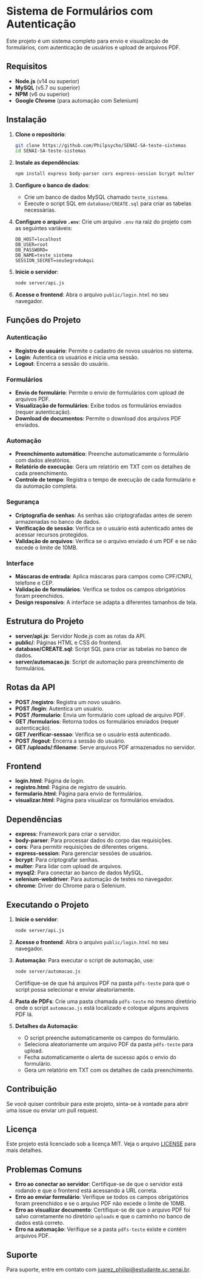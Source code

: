 # Sistema de Formulários com Autenticação

Este projeto é um sistema completo para envio e visualização de formulários, com autenticação de usuários e upload de arquivos PDF.

## Requisitos

- **Node.js** (v14 ou superior)
- **MySQL** (v5.7 ou superior)
- **NPM** (v6 ou superior)
- **Google Chrome** (para automação com Selenium)

## Instalação

1. **Clone o repositório**:
   ```bash
   git clone https://github.com/Philpsycho/SENAI-SA-teste-sistemas
   cd SENAI-SA-teste-sistemas
   ```

2. **Instale as dependências**:
   ```bash
   npm install express body-parser cors express-session bcrypt multer mysql2 selenium-webdriver chrome
   ```

3. **Configure o banco de dados**:
   - Crie um banco de dados MySQL chamado `teste_sistema`.
   - Execute o script SQL em `database/CREATE.sql` para criar as tabelas necessárias.

4. **Configure o arquivo `.env`**:
   Crie um arquivo `.env` na raiz do projeto com as seguintes variáveis:
   ```env
   DB_HOST=localhost
   DB_USER=root
   DB_PASSWORD=
   DB_NAME=teste_sistema
   SESSION_SECRET=seuSegredoAqui
   ```

5. **Inicie o servidor**:
   ```bash
   node server/api.js
   ```

6. **Acesse o frontend**:
   Abra o arquivo `public/login.html` no seu navegador.

## Funções do Projeto

### Autenticação
- **Registro de usuário**: Permite o cadastro de novos usuários no sistema.
- **Login**: Autentica os usuários e inicia uma sessão.
- **Logout**: Encerra a sessão do usuário.

### Formulários
- **Envio de formulário**: Permite o envio de formulários com upload de arquivos PDF.
- **Visualização de formulários**: Exibe todos os formulários enviados (requer autenticação).
- **Download de documentos**: Permite o download dos arquivos PDF enviados.

### Automação
- **Preenchimento automático**: Preenche automaticamente o formulário com dados aleatórios.
- **Relatório de execução**: Gera um relatório em TXT com os detalhes de cada preenchimento.
- **Controle de tempo**: Registra o tempo de execução de cada formulário e da automação completa.

### Segurança
- **Criptografia de senhas**: As senhas são criptografadas antes de serem armazenadas no banco de dados.
- **Verificação de sessão**: Verifica se o usuário está autenticado antes de acessar recursos protegidos.
- **Validação de arquivos**: Verifica se o arquivo enviado é um PDF e se não excede o limite de 10MB.

### Interface
- **Máscaras de entrada**: Aplica máscaras para campos como CPF/CNPJ, telefone e CEP.
- **Validação de formulários**: Verifica se todos os campos obrigatórios foram preenchidos.
- **Design responsivo**: A interface se adapta a diferentes tamanhos de tela.

## Estrutura do Projeto

- **server/api.js**: Servidor Node.js com as rotas da API.
- **public/**: Páginas HTML e CSS do frontend.
- **database/CREATE.sql**: Script SQL para criar as tabelas no banco de dados.
- **server/automacao.js**: Script de automação para preenchimento de formulários.

## Rotas da API

- **POST /registro**: Registra um novo usuário.
- **POST /login**: Autentica um usuário.
- **POST /formulario**: Envia um formulário com upload de arquivo PDF.
- **GET /formularios**: Retorna todos os formulários enviados (requer autenticação).
- **GET /verificar-sessao**: Verifica se o usuário está autenticado.
- **POST /logout**: Encerra a sessão do usuário.
- **GET /uploads/:filename**: Serve arquivos PDF armazenados no servidor.

## Frontend

- **login.html**: Página de login.
- **registro.html**: Página de registro de usuário.
- **formulario.html**: Página para envio de formulários.
- **visualizar.html**: Página para visualizar os formulários enviados.

## Dependências

- **express**: Framework para criar o servidor.
- **body-parser**: Para processar dados do corpo das requisições.
- **cors**: Para permitir requisições de diferentes origens.
- **express-session**: Para gerenciar sessões de usuários.
- **bcrypt**: Para criptografar senhas.
- **multer**: Para lidar com upload de arquivos.
- **mysql2**: Para conectar ao banco de dados MySQL.
- **selenium-webdriver**: Para automação de testes no navegador.
- **chrome**: Driver do Chrome para o Selenium.

## Executando o Projeto

1. **Inicie o servidor**:
   ```bash
   node server/api.js
   ```

2. **Acesse o frontend**:
   Abra o arquivo `public/login.html` no seu navegador.

3. **Automação**:
   Para executar o script de automação, use:
   ```bash
   node server/automacao.js
   ```
   Certifique-se de que há arquivos PDF na pasta `pdfs-teste` para que o script possa selecionar e enviar aleatoriamente.

4. **Pasta de PDFs**:
   Crie uma pasta chamada `pdfs-teste` no mesmo diretório onde o script `automacao.js` está localizado e coloque alguns arquivos PDF lá.

5. **Detalhes da Automação**:
   - O script preenche automaticamente os campos do formulário.
   - Seleciona aleatoriamente um arquivo PDF da pasta `pdfs-teste` para upload.
   - Fecha automaticamente o alerta de sucesso após o envio do formulário.
   - Gera um relatório em TXT com os detalhes de cada preenchimento.

## Contribuição

Se você quiser contribuir para este projeto, sinta-se à vontade para abrir uma issue ou enviar um pull request.

## Licença

Este projeto está licenciado sob a licença MIT. Veja o arquivo [LICENSE](LICENSE) para mais detalhes.

## Problemas Comuns

- **Erro ao conectar ao servidor**: Certifique-se de que o servidor está rodando e que o frontend está acessando a URL correta.
- **Erro ao enviar formulário**: Verifique se todos os campos obrigatórios foram preenchidos e se o arquivo PDF não excede o limite de 10MB.
- **Erro ao visualizar documento**: Certifique-se de que o arquivo PDF foi salvo corretamente no diretório `uploads` e que o caminho no banco de dados está correto.
- **Erro na automação**: Verifique se a pasta `pdfs-teste` existe e contém arquivos PDF.

## Suporte

Para suporte, entre em contato com [juarez_philipi@estudante.sc.senai.br](mailto:juarez_philipi@estudante.sc.senai.br).